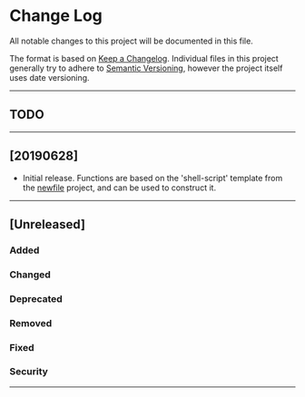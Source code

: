 
[//]: # (Revised: 2018-07-20; Created: 2016-09-30; Author: awmyhr <awmyhr@gmail.com>)

# Change Log
All notable changes to this project will be documented in this file.

The format is based on [Keep a Changelog](http://keepachangelog.com/).
Individual files in this project generally try to adhere to [Semantic Versioning](http://semver.org/),
however the project itself uses date versioning.

---

## TODO

---

## [20190628]
- Initial release. Functions are based on the 'shell-script' template from
  the [newfile](https://github.com/awmyhr/newfile) project, and can be used
  to construct it.

---

## [Unreleased]
### Added

### Changed

### Deprecated

### Removed

### Fixed

### Security

---